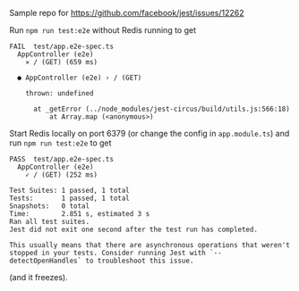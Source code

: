 Sample repo for https://github.com/facebook/jest/issues/12262

Run `npm run test:e2e` without Redis running to get

```
FAIL  test/app.e2e-spec.ts
  AppController (e2e)
    ✕ / (GET) (659 ms)

  ● AppController (e2e) › / (GET)

    thrown: undefined

      at _getError (../node_modules/jest-circus/build/utils.js:566:18)
          at Array.map (<anonymous>)
```

Start Redis locally on port 6379 (or change the config in `app.module.ts`) and run `npm run test:e2e` to get

```
PASS  test/app.e2e-spec.ts
  AppController (e2e)
    ✓ / (GET) (252 ms)

Test Suites: 1 passed, 1 total
Tests:       1 passed, 1 total
Snapshots:   0 total
Time:        2.851 s, estimated 3 s
Ran all test suites.
Jest did not exit one second after the test run has completed.

This usually means that there are asynchronous operations that weren't stopped in your tests. Consider running Jest with `--detectOpenHandles` to troubleshoot this issue.
```

(and it freezes).

